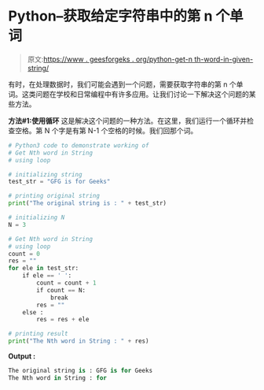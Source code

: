 # Python–获取给定字符串中的第 n 个单词

> 原文:[https://www . geesforgeks . org/python-get-n th-word-in-given-string/](https://www.geeksforgeeks.org/python-get-nth-word-in-given-string/)

有时，在处理数据时，我们可能会遇到一个问题，需要获取字符串的第 n 个单词。这类问题在学校和日常编程中有许多应用。让我们讨论一下解决这个问题的某些方法。

**方法#1:使用循环**
这是解决这个问题的一种方法。在这里，我们运行一个循环并检查空格。第 N 个字是有第 N-1 个空格的时候。我们回那个词。

```py
# Python3 code to demonstrate working of
# Get Nth word in String
# using loop

# initializing string 
test_str = "GFG is for Geeks"

# printing original string 
print("The original string is : " + test_str)

# initializing N 
N = 3

# Get Nth word in String
# using loop
count = 0
res = ""
for ele in test_str:
    if ele == ' ':
        count = count + 1
        if count == N:
            break
        res = ""
    else :
        res = res + ele

# printing result
print("The Nth word in String : " + res)
```

**Output :**

```py
The original string is : GFG is for Geeks
The Nth word in String : for

```